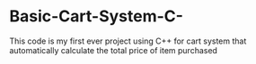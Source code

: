 # Basic-Cart-System-C-
This code is my first ever project using C++ for cart system that automatically calculate the total price of item purchased
